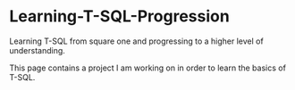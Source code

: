 # Learning-T-SQL-Progression
Learning T-SQL from square one and progressing to a higher level of understanding.

This page contains a project I am working on in order to learn the basics of T-SQL.
